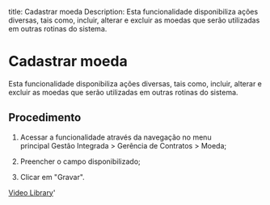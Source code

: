 title: Cadastrar moeda
Description: Esta funcionalidade disponibiliza ações diversas, tais como, incluir, alterar e excluir as moedas que serão utilizadas em outras rotinas do sistema.
# Cadastrar moeda

Esta funcionalidade disponibiliza ações diversas, tais como, incluir, alterar e excluir as moedas que serão utilizadas em outras rotinas do sistema.

Procedimento
------------

1.  Acessar a funcionalidade através da navegação no menu principal Gestão
    Integrada \> Gerência de Contratos \> Moeda;

2.  Preencher o campo disponibilizado;

3.  Clicar em "Gravar".

<i class='fa fa-youtube-play  fa-2x' style='color:#97ce17;vertical-align: middle;'> </i> [Video Library](https://www.youtube.com/playlist?list=PLB5qK2uzf2RNUc7XoNAAOyo3Ex5fKM2db)'

<!-- !!! tip "About"

    <b>Product/Version:</b> CITSmart | 9.00 &nbsp;&nbsp;
    <b>Updated:</b>01/17/2019 – Larissa Lourenço

